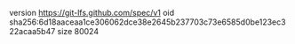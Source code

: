 version https://git-lfs.github.com/spec/v1
oid sha256:6d18aaceaa1ce306062dce38e2645b237703c73e6585d0be123ec322acaa5b47
size 80024
